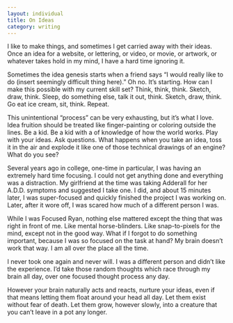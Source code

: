 ```yaml
---
layout: individual
title: On Ideas
category: writing
---
```


I like to make things, and sometimes I get carried away with their ideas. Once an idea for a website, or lettering, or video, or movie, or artwork, or whatever takes hold in my mind, I have a hard time ignoring it.

Sometimes the idea genesis starts when a friend says &ldquo;I would really like to do (insert seemingly difficult thing here).&rdquo; Oh no. It&rsquo;s starting. How can I make this possible with my current skill set? Think, think, think. Sketch, draw, think. Sleep, do something else, talk it out, think. Sketch, draw, think. Go eat ice cream, sit, think. Repeat.

This unintentional &ldquo;process&rdquo; can be very exhausting, but it&rsquo;s what I love. Idea fruition should be treated like finger-painting or coloring outside the lines. Be a kid. Be a kid with a of knowledge of how the world works. Play with your ideas. Ask questions. What happens when you take an idea, toss it in the air and explode it like one of those technical drawings of an engine? What do you see? 

Several years ago in college, one-time in particular, I was having an extremely hard time focusing. I could not get anything done and everything was a distraction. My girlfriend at the time was taking Adderall for her A.D.D. symptoms and suggested I take one. I did, and about 15 minutes later, I was super-focused and quickly finished the project I was working on. Later, after it wore off, I was scared how much of a different person I was. 

While I was Focused Ryan, nothing else mattered except the thing that was right in front of me. Like mental horse-blinders. Like snap-to-pixels for the mind, except not in the good way. What if I forgot to do something important, because I was so focused on the task at hand? My brain doesn&rsquo;t work that way. I am all over the place all the time.

I never took one again and never will. I was a different person and didn&rsquo;t like the experience. I&rsquo;d take those random thoughts which race through my brain all day, over one focused thought process any day.

However your brain naturally acts and reacts, nurture your ideas, even if that means letting them float around your head all day. Let them exist without fear of death. Let them grow, however slowly, into a creature that you can&rsquo;t leave in a pot any longer.